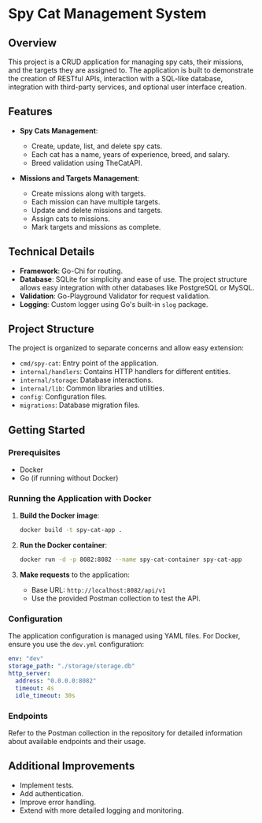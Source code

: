 # Spy Cat Management System

## Overview

This project is a CRUD application for managing spy cats, their missions, and the targets they are assigned to. The application is built to demonstrate the creation of RESTful APIs, interaction with a SQL-like database, integration with third-party services, and optional user interface creation.

## Features

- **Spy Cats Management**:

  - Create, update, list, and delete spy cats.
  - Each cat has a name, years of experience, breed, and salary.
  - Breed validation using TheCatAPI.

- **Missions and Targets Management**:
  - Create missions along with targets.
  - Each mission can have multiple targets.
  - Update and delete missions and targets.
  - Assign cats to missions.
  - Mark targets and missions as complete.

## Technical Details

- **Framework**: Go-Chi for routing.
- **Database**: SQLite for simplicity and ease of use. The project structure allows easy integration with other databases like PostgreSQL or MySQL.
- **Validation**: Go-Playground Validator for request validation.
- **Logging**: Custom logger using Go's built-in `slog` package.

## Project Structure

The project is organized to separate concerns and allow easy extension:

- `cmd/spy-cat`: Entry point of the application.
- `internal/handlers`: Contains HTTP handlers for different entities.
- `internal/storage`: Database interactions.
- `internal/lib`: Common libraries and utilities.
- `config`: Configuration files.
- `migrations`: Database migration files.

## Getting Started

### Prerequisites

- Docker
- Go (if running without Docker)

### Running the Application with Docker

1. **Build the Docker image**:

   ```sh
   docker build -t spy-cat-app .
   ```

2. **Run the Docker container**:

   ```sh
   docker run -d -p 8082:8082 --name spy-cat-container spy-cat-app
   ```

3. **Make requests** to the application:
   - Base URL: `http://localhost:8082/api/v1`
   - Use the provided Postman collection to test the API.

### Configuration

The application configuration is managed using YAML files. For Docker, ensure you use the `dev.yml` configuration:

```yaml
env: "dev"
storage_path: "./storage/storage.db"
http_server:
  address: "0.0.0.0:8082"
  timeout: 4s
  idle_timeout: 30s
```

### Endpoints

Refer to the Postman collection in the repository for detailed information about available endpoints and their usage.

## Additional Improvements

- Implement tests.
- Add authentication.
- Improve error handling.
- Extend with more detailed logging and monitoring.
